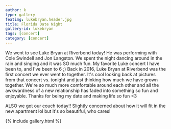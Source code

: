 ```yaml
---
author: k
type: gallery
featimg: lukebryan.header.jpg
title: Florida Date Night
gallery-id: lukebryan
tags: [concert]
category: [concert]
---
```

We went to see Luke Bryan at Riverbend today! He was performing with Cole Swindell and Jon Langston. We spent the night dancing around in the rain and singing and it was SO much fun. My favorite Luke concert I have been to, and I've been to 6 ;) 
Back in 2016, Luke Bryan at Riverbend was the first concert we ever went to together. It's cool looking back at pictures from that concert vs. tonight and just thinking how much we have grown together. We're so much more comfortable around each other and all the awkwardness of a new relationship has faded into something so fun and enjoyable. Thanks for being my date and making life so fun <3 

ALSO we got our couch today!! Slightly concerned about how it will fit in the new apartment lol but it's so beautiful, who cares! 
<br>

{% include gallery.html %}